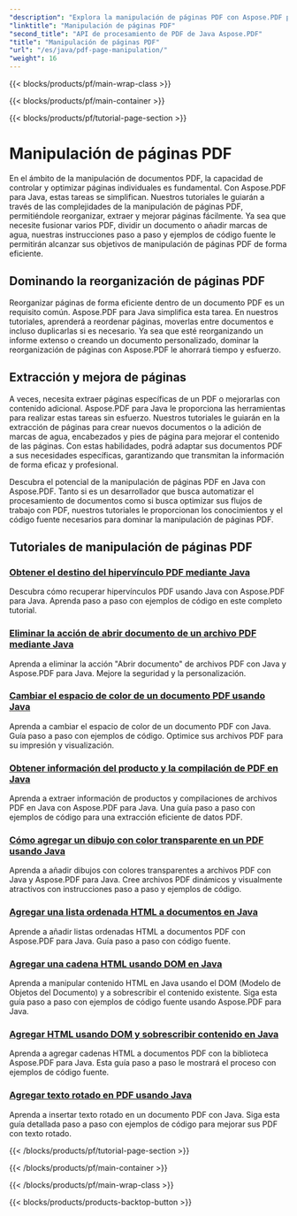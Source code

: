 ```yaml
---
"description": "Explora la manipulación de páginas PDF con Aspose.PDF para Java. Aprende a reorganizar, extraer y mejorar páginas PDF fácilmente."
"linktitle": "Manipulación de páginas PDF"
"second_title": "API de procesamiento de PDF de Java Aspose.PDF"
"title": "Manipulación de páginas PDF"
"url": "/es/java/pdf-page-manipulation/"
"weight": 16
---
```


{{< blocks/products/pf/main-wrap-class >}}

{{< blocks/products/pf/main-container >}}

{{< blocks/products/pf/tutorial-page-section >}}

# Manipulación de páginas PDF


En el ámbito de la manipulación de documentos PDF, la capacidad de controlar y optimizar páginas individuales es fundamental. Con Aspose.PDF para Java, estas tareas se simplifican. Nuestros tutoriales le guiarán a través de las complejidades de la manipulación de páginas PDF, permitiéndole reorganizar, extraer y mejorar páginas fácilmente. Ya sea que necesite fusionar varios PDF, dividir un documento o añadir marcas de agua, nuestras instrucciones paso a paso y ejemplos de código fuente le permitirán alcanzar sus objetivos de manipulación de páginas PDF de forma eficiente.

## Dominando la reorganización de páginas PDF

Reorganizar páginas de forma eficiente dentro de un documento PDF es un requisito común. Aspose.PDF para Java simplifica esta tarea. En nuestros tutoriales, aprenderá a reordenar páginas, moverlas entre documentos e incluso duplicarlas si es necesario. Ya sea que esté reorganizando un informe extenso o creando un documento personalizado, dominar la reorganización de páginas con Aspose.PDF le ahorrará tiempo y esfuerzo.

## Extracción y mejora de páginas

A veces, necesita extraer páginas específicas de un PDF o mejorarlas con contenido adicional. Aspose.PDF para Java le proporciona las herramientas para realizar estas tareas sin esfuerzo. Nuestros tutoriales le guiarán en la extracción de páginas para crear nuevos documentos o la adición de marcas de agua, encabezados y pies de página para mejorar el contenido de las páginas. Con estas habilidades, podrá adaptar sus documentos PDF a sus necesidades específicas, garantizando que transmitan la información de forma eficaz y profesional.

Descubra el potencial de la manipulación de páginas PDF en Java con Aspose.PDF. Tanto si es un desarrollador que busca automatizar el procesamiento de documentos como si busca optimizar sus flujos de trabajo con PDF, nuestros tutoriales le proporcionan los conocimientos y el código fuente necesarios para dominar la manipulación de páginas PDF.

## Tutoriales de manipulación de páginas PDF
### [Obtener el destino del hipervínculo PDF mediante Java](./get-pdf-hyperlink-destination-using-java/)
Descubra cómo recuperar hipervínculos PDF usando Java con Aspose.PDF para Java. Aprenda paso a paso con ejemplos de código en este completo tutorial.
### [Eliminar la acción de abrir documento de un archivo PDF mediante Java](./remove-document-open-action-from-pdf-file-using-java/)
Aprenda a eliminar la acción "Abrir documento" de archivos PDF con Java y Aspose.PDF para Java. Mejore la seguridad y la personalización.
### [Cambiar el espacio de color de un documento PDF usando Java](./change-color-space-of-pdf-document-using-java/)
Aprenda a cambiar el espacio de color de un documento PDF con Java. Guía paso a paso con ejemplos de código. Optimice sus archivos PDF para su impresión y visualización.
### [Obtener información del producto y la compilación de PDF en Java](./get-product-and-build-information-of-pdf-in-java/)
Aprenda a extraer información de productos y compilaciones de archivos PDF en Java con Aspose.PDF para Java. Una guía paso a paso con ejemplos de código para una extracción eficiente de datos PDF.
### [Cómo agregar un dibujo con color transparente en un PDF usando Java](./how-to-add-drawing-with-transparent-color-in-pdf-using-java/)
Aprenda a añadir dibujos con colores transparentes a archivos PDF con Java y Aspose.PDF para Java. Cree archivos PDF dinámicos y visualmente atractivos con instrucciones paso a paso y ejemplos de código.
### [Agregar una lista ordenada HTML a documentos en Java](./add-html-ordered-list-into-documents-in-java/)
Aprende a añadir listas ordenadas HTML a documentos PDF con Aspose.PDF para Java. Guía paso a paso con código fuente.
### [Agregar una cadena HTML usando DOM en Java](./add-html-string-using-dom-in-java/)
Aprenda a manipular contenido HTML en Java usando el DOM (Modelo de Objetos del Documento) y a sobrescribir el contenido existente. Siga esta guía paso a paso con ejemplos de código fuente usando Aspose.PDF para Java.
### [Agregar HTML usando DOM y sobrescribir contenido en Java](./add-html-using-dom-and-overwrite-content-in-java/)
Aprenda a agregar cadenas HTML a documentos PDF con la biblioteca Aspose.PDF para Java. Esta guía paso a paso le mostrará el proceso con ejemplos de código fuente.
### [Agregar texto rotado en PDF usando Java](./add-rotated-text-in-pdf-using-java/)
Aprenda a insertar texto rotado en un documento PDF con Java. Siga esta guía detallada paso a paso con ejemplos de código para mejorar sus PDF con texto rotado.

{{< /blocks/products/pf/tutorial-page-section >}}

{{< /blocks/products/pf/main-container >}}

{{< /blocks/products/pf/main-wrap-class >}}

{{< blocks/products/products-backtop-button >}}